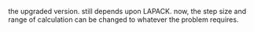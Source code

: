 the upgraded version. still depends upon LAPACK. now, the step size and range of calculation can be changed to whatever the problem requires.
